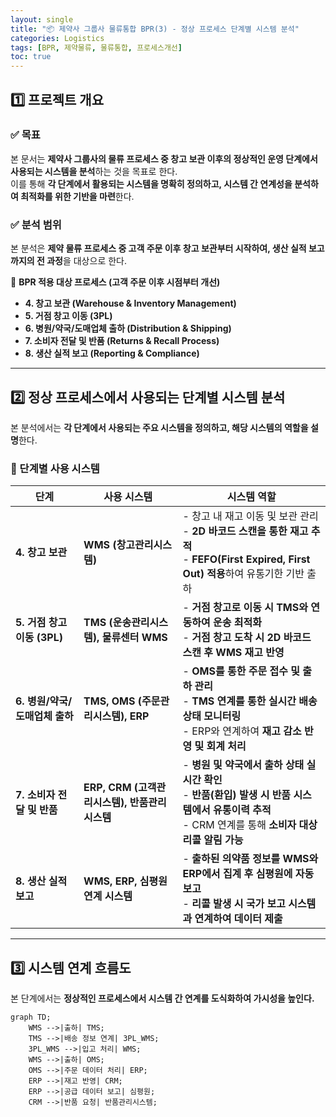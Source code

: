 ```yaml
---
layout: single
title: "📦 제약사 그룹사 물류통합 BPR(3) - 정상 프로세스 단계별 시스템 분석"
categories: Logistics
tags: [BPR, 제약물류, 물류통합, 프로세스개선]
toc: true
---
```


## 1️⃣ 프로젝트 개요
### ✅ 목표
본 문서는 **제약사 그룹사의 물류 프로세스 중 창고 보관 이후의 정상적인 운영 단계에서 사용되는 시스템을 분석**하는 것을 목표로 한다.  
이를 통해 **각 단계에서 활용되는 시스템을 명확히 정의하고, 시스템 간 연계성을 분석하여 최적화를 위한 기반을 마련**한다.

### ✅ 분석 범위
본 분석은 **제약 물류 프로세스 중 고객 주문 이후 창고 보관부터 시작하여, 생산 실적 보고까지의 전 과정**을 대상으로 한다.

📌 **BPR 적용 대상 프로세스 (고객 주문 이후 시점부터 개선)**
- **4. 창고 보관 (Warehouse & Inventory Management)**
- **5. 거점 창고 이동 (3PL)**
- **6. 병원/약국/도매업체 출하 (Distribution & Shipping)**
- **7. 소비자 전달 및 반품 (Returns & Recall Process)**
- **8. 생산 실적 보고 (Reporting & Compliance)**

---

## 2️⃣ 정상 프로세스에서 사용되는 단계별 시스템 분석
본 분석에서는 **각 단계에서 사용되는 주요 시스템을 정의하고, 해당 시스템의 역할을 설명**한다.

### 📌 단계별 사용 시스템

| 단계 | 사용 시스템 | 시스템 역할 |
|---|---|---|
| **4. 창고 보관** | **WMS (창고관리시스템)** | - 창고 내 재고 이동 및 보관 관리<br>- **2D 바코드 스캔을 통한 재고 추적**<br>- **FEFO(First Expired, First Out) 적용**하여 유통기한 기반 출하 |
| **5. 거점 창고 이동 (3PL)** | **TMS (운송관리시스템), 물류센터 WMS** | - **거점 창고로 이동 시 TMS와 연동하여 운송 최적화**<br>- **거점 창고 도착 시 2D 바코드 스캔 후 WMS 재고 반영** |
| **6. 병원/약국/도매업체 출하** | **TMS, OMS (주문관리시스템), ERP** | - **OMS를 통한 주문 접수 및 출하 관리**<br>- **TMS 연계를 통한 실시간 배송 상태 모니터링**<br>- ERP와 연계하여 **재고 감소 반영 및 회계 처리** |
| **7. 소비자 전달 및 반품** | **ERP, CRM (고객관리시스템), 반품관리 시스템** | - **병원 및 약국에서 출하 상태 실시간 확인**<br>- **반품(환입) 발생 시 반품 시스템에서 유통이력 추적**<br>- CRM 연계를 통해 **소비자 대상 리콜 알림 가능** |
| **8. 생산 실적 보고** | **WMS, ERP, 심평원 연계 시스템** | - **출하된 의약품 정보를 WMS와 ERP에서 집계 후 심평원에 자동 보고**<br>- **리콜 발생 시 국가 보고 시스템과 연계하여 데이터 제출** |

---

## 3️⃣ 시스템 연계 흐름도
본 단계에서는 **정상적인 프로세스에서 시스템 간 연계를 도식화하여 가시성을 높인다.**

```mermaid
graph TD;
    WMS -->|출하| TMS;
    TMS -->|배송 정보 연계| 3PL_WMS;
    3PL_WMS -->|입고 처리| WMS;
    WMS -->|출하| OMS;
    OMS -->|주문 데이터 처리| ERP;
    ERP -->|재고 반영| CRM;
    ERP -->|공급 데이터 보고| 심평원;
    CRM -->|반품 요청| 반품관리시스템;
```